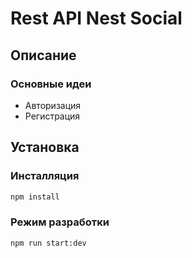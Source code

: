 # Rest API Nest Social

## Описание

### Основные идеи

- Авторизация
- Регистрация

## Установка

### Инсталляция

```sh
npm install
```

### Режим разработки

```sh
npm run start:dev
```
